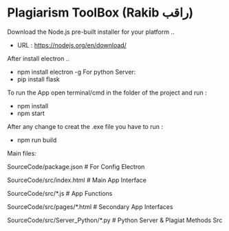 # Plagiarism ToolBox (Rakib راقب)

Download the Node.js pre-built installer for your platform ..
   - URL : https://nodejs.org/en/download/

After install electron ..
   - npm install electron -g
For python Server:
- pip install flask  

To run the App open terminal/cmd in the folder of the project and run :

- npm install
- npm start
  
After any change to creat the .exe file you have to run :
- npm run build

Main files:

   SourceCode/package.json             # For Config Electron

   SourceCode/src/index.html           # Main App Interface

   SourceCode/src/*.js                 # App Functions

   SourceCode/src/pages/*.html         # Secondary App Interfaces

   SourceCode/src/Server_Python/*.py   # Python Server & Plagiat Methods Src
